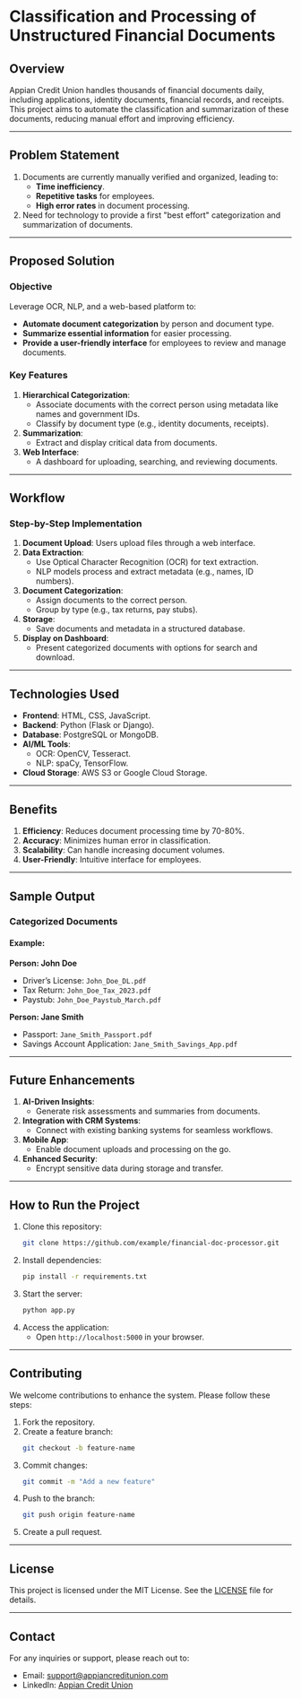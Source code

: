 # Classification and Processing of Unstructured Financial Documents

## **Overview**
Appian Credit Union handles thousands of financial documents daily, including applications, identity documents, financial records, and receipts. This project aims to automate the classification and summarization of these documents, reducing manual effort and improving efficiency.

---

## **Problem Statement**
1. Documents are currently manually verified and organized, leading to:
   - **Time inefficiency**.
   - **Repetitive tasks** for employees.
   - **High error rates** in document processing.
2. Need for technology to provide a first "best effort" categorization and summarization of documents.

---

## **Proposed Solution**
### **Objective**
Leverage OCR, NLP, and a web-based platform to:
- **Automate document categorization** by person and document type.
- **Summarize essential information** for easier processing.
- **Provide a user-friendly interface** for employees to review and manage documents.

### **Key Features**
1. **Hierarchical Categorization**:
   - Associate documents with the correct person using metadata like names and government IDs.
   - Classify by document type (e.g., identity documents, receipts).
2. **Summarization**:
   - Extract and display critical data from documents.
3. **Web Interface**:
   - A dashboard for uploading, searching, and reviewing documents.

---

## **Workflow**
### **Step-by-Step Implementation**
1. **Document Upload**: Users upload files through a web interface.
2. **Data Extraction**:
   - Use Optical Character Recognition (OCR) for text extraction.
   - NLP models process and extract metadata (e.g., names, ID numbers).
3. **Document Categorization**:
   - Assign documents to the correct person.
   - Group by type (e.g., tax returns, pay stubs).
4. **Storage**:
   - Save documents and metadata in a structured database.
5. **Display on Dashboard**:
   - Present categorized documents with options for search and download.

---

## **Technologies Used**
- **Frontend**: HTML, CSS, JavaScript.
- **Backend**: Python (Flask or Django).
- **Database**: PostgreSQL or MongoDB.
- **AI/ML Tools**:
  - OCR: OpenCV, Tesseract.
  - NLP: spaCy, TensorFlow.
- **Cloud Storage**: AWS S3 or Google Cloud Storage.

---

## **Benefits**
1. **Efficiency**: Reduces document processing time by 70-80%.
2. **Accuracy**: Minimizes human error in classification.
3. **Scalability**: Can handle increasing document volumes.
4. **User-Friendly**: Intuitive interface for employees.

---

## **Sample Output**
### **Categorized Documents**
#### Example:
**Person: John Doe**
- Driver’s License: `John_Doe_DL.pdf`
- Tax Return: `John_Doe_Tax_2023.pdf`
- Paystub: `John_Doe_Paystub_March.pdf`

**Person: Jane Smith**
- Passport: `Jane_Smith_Passport.pdf`
- Savings Account Application: `Jane_Smith_Savings_App.pdf`

---

## **Future Enhancements**
1. **AI-Driven Insights**:
   - Generate risk assessments and summaries from documents.
2. **Integration with CRM Systems**:
   - Connect with existing banking systems for seamless workflows.
3. **Mobile App**:
   - Enable document uploads and processing on the go.
4. **Enhanced Security**:
   - Encrypt sensitive data during storage and transfer.

---

## **How to Run the Project**
1. Clone this repository:
   ```bash
   git clone https://github.com/example/financial-doc-processor.git
   ```
2. Install dependencies:
   ```bash
   pip install -r requirements.txt
   ```
3. Start the server:
   ```bash
   python app.py
   ```
4. Access the application:
   - Open `http://localhost:5000` in your browser.

---

## **Contributing**
We welcome contributions to enhance the system. Please follow these steps:
1. Fork the repository.
2. Create a feature branch:
   ```bash
   git checkout -b feature-name
   ```
3. Commit changes:
   ```bash
   git commit -m "Add a new feature"
   ```
4. Push to the branch:
   ```bash
   git push origin feature-name
   ```
5. Create a pull request.

---

## **License**
This project is licensed under the MIT License. See the [LICENSE](LICENSE) file for details.

---

## **Contact**
For any inquiries or support, please reach out to:
- Email: support@appiancreditunion.com
- LinkedIn: [Appian Credit Union](https://www.linkedin.com/in/appian-credit-union)
